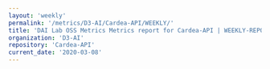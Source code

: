 ```yaml
---
layout: 'weekly'
permalink: '/metrics/D3-AI/Cardea-API/WEEKLY/'
title: 'DAI Lab OSS Metrics Metrics report for Cardea-API | WEEKLY-REPORT-2020-03-08'
organization: 'D3-AI'
repository: 'Cardea-API'
current_date: '2020-03-08'
---
```

